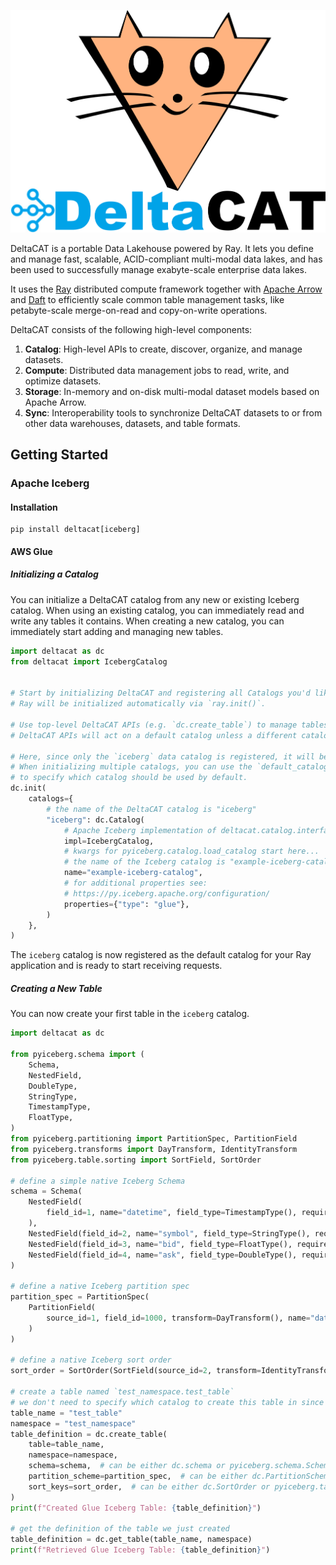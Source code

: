![deltacat-header-logo](media/deltacat-logo-alpha.png)

DeltaCAT is a portable Data Lakehouse powered by Ray. It lets you define and manage fast, scalable,
ACID-compliant multi-modal data lakes, and has been used to successfully manage exabyte-scale enterprise data lakes.

It uses the [Ray](https://github.com/ray-project/ray) distributed compute framework together with
[Apache Arrow](https://github.com/apache/arrow) and [Daft](https://github.com/Eventual-Inc/Daft) to efficiently scale
common table management tasks, like petabyte-scale merge-on-read and copy-on-write operations.

DeltaCAT consists of the following high-level components:
1. **Catalog**: High-level APIs to create, discover, organize, and manage datasets.
2. **Compute**: Distributed data management jobs to read, write, and optimize datasets.
3. **Storage**: In-memory and on-disk multi-modal dataset models based on Apache Arrow.
4. **Sync**: Interoperability tools to synchronize DeltaCAT datasets to or from other data warehouses, datasets, and table formats.


## Getting Started

### Apache Iceberg
#### Installation
```shell
pip install deltacat[iceberg]
```

#### AWS Glue
##### Initializing a Catalog
You can initialize a DeltaCAT catalog from any new or existing Iceberg catalog. When using an existing catalog, you can
immediately read and write any tables it contains. When creating a new catalog, you can immediately start adding and
managing new tables.
```python
import deltacat as dc
from deltacat import IcebergCatalog


# Start by initializing DeltaCAT and registering all Catalogs you'd like to make available to your Ray application.
# Ray will be initialized automatically via `ray.init()`.

# Use top-level DeltaCAT APIs (e.g. `dc.create_table`) to manage tables in any registered catalog.
# DeltaCAT APIs will act on a default catalog unless a different catalog name is explicitly specified.

# Here, since only the `iceberg` data catalog is registered, it will become the default.
# When initializing multiple catalogs, you can use the `default_catalog_name` param
# to specify which catalog should be used by default.
dc.init(
    catalogs={
        # the name of the DeltaCAT catalog is "iceberg"
        "iceberg": dc.Catalog(
            # Apache Iceberg implementation of deltacat.catalog.interface
            impl=IcebergCatalog,
            # kwargs for pyiceberg.catalog.load_catalog start here...
            # the name of the Iceberg catalog is "example-iceberg-catalog"
            name="example-iceberg-catalog",
            # for additional properties see:
            # https://py.iceberg.apache.org/configuration/
            properties={"type": "glue"},
        )
    },
)
```
The `iceberg` catalog is now registered as the default catalog for your Ray application and is ready to start receiving
requests.

##### Creating a New Table
You can now create your first table in the `iceberg` catalog.

```python
import deltacat as dc

from pyiceberg.schema import (
    Schema,
    NestedField,
    DoubleType,
    StringType,
    TimestampType,
    FloatType,
)
from pyiceberg.partitioning import PartitionSpec, PartitionField
from pyiceberg.transforms import DayTransform, IdentityTransform
from pyiceberg.table.sorting import SortField, SortOrder

# define a simple native Iceberg Schema
schema = Schema(
    NestedField(
        field_id=1, name="datetime", field_type=TimestampType(), required=True
    ),
    NestedField(field_id=2, name="symbol", field_type=StringType(), required=True),
    NestedField(field_id=3, name="bid", field_type=FloatType(), required=False),
    NestedField(field_id=4, name="ask", field_type=DoubleType(), required=False),
)

# define a native Iceberg partition spec
partition_spec = PartitionSpec(
    PartitionField(
        source_id=1, field_id=1000, transform=DayTransform(), name="datetime_day"
    )
)

# define a native Iceberg sort order
sort_order = SortOrder(SortField(source_id=2, transform=IdentityTransform()))

# create a table named `test_namespace.test_table`
# we don't need to specify which catalog to create this table in since only the "iceberg" catalog is available
table_name = "test_table"
namespace = "test_namespace"
table_definition = dc.create_table(
    table=table_name,
    namespace=namespace,
    schema=schema,  # can be either dc.schema or pyiceberg.schema.Schema
    partition_scheme=partition_spec,  # can be either dc.PartitionScheme or pyiceberg.partitioning.PartitionSpec
    sort_keys=sort_order,  # can be either dc.SortOrder or pyiceberg.table.sorting.SortOrder
)
print(f"Created Glue Iceberg Table: {table_definition}")

# get the definition of the table we just created
table_definition = dc.get_table(table_name, namespace)
print(f"Retrieved Glue Iceberg Table: {table_definition}")
```
